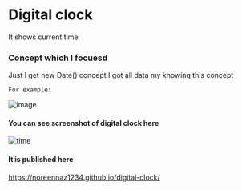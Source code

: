 # Digital clock

It shows current time  


### Concept which I focuesd 

Just I get new Date() concept I got all data my knowing this concept

```
For example:

```

![image](https://user-images.githubusercontent.com/38943389/46259327-78f0a780-c4f1-11e8-85e4-c461fd999ab0.png)


#### You can see screenshot of digital clock here 

![time](https://user-images.githubusercontent.com/38943389/46259239-2498f800-c4f0-11e8-8613-0175ef07adf9.PNG)


#### It is published here

https://noreennaz1234.github.io/digital-clock/
